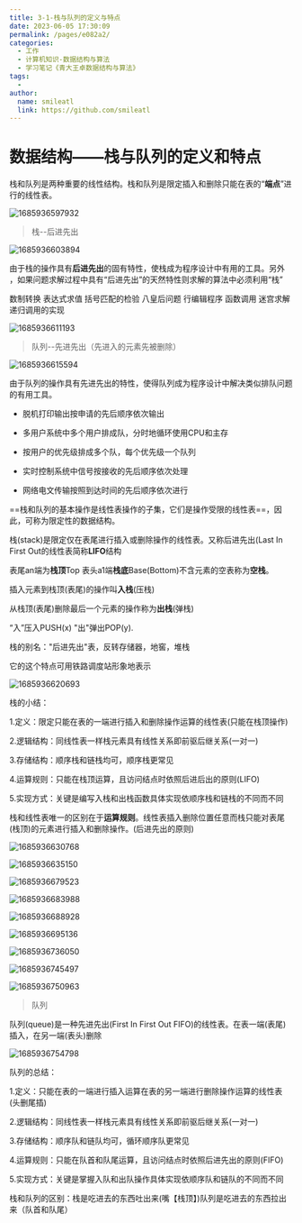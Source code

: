 ```yaml
---
title: 3-1-栈与队列的定义与特点
date: 2023-06-05 17:30:09
permalink: /pages/e082a2/
categories: 
  - 工作
  - 计算机知识-数据结构与算法
  - 学习笔记《青大王卓数据结构与算法》
tags: 
  - 
author: 
  name: smileatl
  link: https://github.com/smileatl
---
```

数据结构——栈与队列的定义和特点
================

栈和队列是两种重要的线性结构。栈和队列是限定插入和删除只能在表的“**端点**”进行的线性表。

![1685936597932](/assets/1685936597932.png)

> 栈--后进先出  

![1685936603894](/assets/1685936603894.png)

由于栈的操作具有**后进先出**的固有特性，使栈成为程序设计中有用的工具。另外 ，如果问题求解过程中具有“后进先出”的天然特性则求解的算法中必须利用“栈”

数制转换 表达式求值 括号匹配的检验 八皇后问题 行编辑程序 函数调用 迷宫求解 递归调用的实现

![1685936611193](/assets/1685936611193.png)

> 队列--先进先出（先进入的元素先被删除）

![1685936615594](/assets/1685936615594.png)

由于队列的操作具有先进先出的特性，使得队列成为程序设计中解决类似排队问题的有用工具。

*   脱机打印输出按申请的先后顺序依次输出
    
*   多用户系统中多个用户排成队，分时地循环使用CPU和主存
    
*   按用户的优先级排成多个队，每个优先级一个队列
    
*   实时控制系统中信号按接收的先后顺序依次处理
    
*   网络电文传输按照到达时间的先后顺序依次进行
    

==栈和队列的基本操作是线性表操作的子集，它们是操作受限的线性表==，因此，可称为限定性的数据结构。

栈(stack)是限定仅在表尾进行插入或删除操作的线性表。又称后进先出(Last In First Out的线性表简称**LIFO**结构

表尾an端为**栈顶**Top 表头a1端**栈底**Base(Bottom)不含元素的空表称为**空栈**。

插入元素到栈顶(表尾)的操作叫**入栈**(压栈)

从栈顶(表尾)删除最后一个元素的操作称为**出栈**(弹栈)

“入”压入PUSH(x) "出"弹出POP(y).

栈的别名："后进先出"表，反转存储器，地窖，堆栈

它的这个特点可用铁路调度站形象地表示  

![1685936620693](/assets/1685936620693.png)

栈的小结：

1.定义：限定只能在表的一端进行插入和删除操作运算的线性表(只能在栈顶操作)

2.逻辑结构：同线性表一样栈元素具有线性关系即前驱后继关系(一对一)

3.存储结构：顺序栈和链栈均可，顺序栈更常见

4.运算规则：只能在栈顶运算，且访问结点时依照后进后出的原则(LIFO)

5.实现方式：关键是编写入栈和出栈函数具体实现依顺序栈和链栈的不同而不同

栈和线性表唯一的区别在于**运算规则**。线性表插入删除位置任意而栈只能对表尾(栈顶)的元素进行插入和删除操作。(后进先出的原则)



![1685936630768](/assets/1685936630768.png)

![1685936635150](/assets/1685936635150.png)

![1685936679523](/assets/1685936679523.png)

![1685936683988](/assets/1685936683988.png)

![1685936688928](/assets/1685936688928.png)

![1685936695136](/assets/1685936695136.png)

![1685936736050](/assets/1685936736050.png)

![1685936745497](/assets/1685936745497.png)

![1685936750963](/assets/1685936750963.png)

> 队列

队列(queue)是一种先进先出(First In First Out FIFO)的线性表。在表一端(表尾)插入，在另一端(表头)删除

![1685936754798](/assets/1685936754798.png)

队列的总结：

1.定义：只能在表的一端进行插入运算在表的另一端进行删除操作运算的线性表(头删尾插)

2.逻辑结构：同线性表一样栈元素具有线性关系即前驱后继关系(一对一)

3.存储结构：顺序队和链队均可，循环顺序队更常见

4.运算规则：只能在队首和队尾运算，且访问结点时依照后进先出的原则(FIFO)

5.实现方式：关键是掌握入队和出队操作具体实现依顺序队和链队的不同而不同

栈和队列的区别：栈是吃进去的东西吐出来(嘴【栈顶】)队列是吃进去的东西拉出来（队首和队尾）
